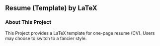 ## Resume (Template) by LaTeX
### About This Project
This Project provides a LaTeX template for one-page resume (CV). Users may choose to switch to a fancier style.